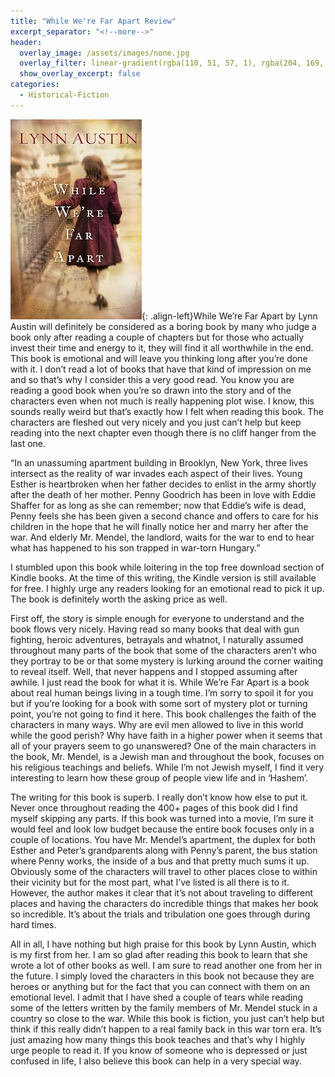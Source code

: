 ```yaml
---
title: "While We're Far Apart Review"
excerpt_separator: "<!--more-->"
header:
  overlay_image: /assets/images/none.jpg
  overlay_filter: linear-gradient(rgba(110, 51, 57, 1), rgba(204, 169, 131, 1))
  show_overlay_excerpt: false
categories:
  - Historical-Fiction
---
```

![while-we're-far-apart-cover](/assets/images/while-we're-far-apart.jpg){: .align-left}While We’re Far Apart by Lynn Austin will definitely be considered as a boring book by many who judge a book only after reading a couple of chapters but for those who actually invest their time and energy to it, they will find it all worthwhile in the end. This book is emotional and will leave you thinking long after you’re done with it. I don’t read a lot of books that have that kind of impression on me and so that’s why I consider this a very good read. You know you are reading a good book when you’re so drawn into the story and of the characters even when not much is really happening plot wise. I know, this sounds really weird but that’s exactly how I felt when reading this book. The characters are fleshed out very nicely and you just can’t help but keep reading into the next chapter even though there is no cliff hanger from the last one.

“In an unassuming apartment building in Brooklyn, New York, three lives intersect as the reality of war invades each aspect of their lives. Young Esther is heartbroken when her father decides to enlist in the army shortly after the death of her mother. Penny Goodrich has been in love with Eddie Shaffer for as long as she can remember; now that Eddie’s wife is dead, Penny feels she has been given a second chance and offers to care for his children in the hope that he will finally notice her and marry her after the war. And elderly Mr. Mendel, the landlord, waits for the war to end to hear what has happened to his son trapped in war-torn Hungary.”

I stumbled upon this book while loitering in the top free download section of Kindle books. At the time of this writing, the Kindle version is still available for free. I highly urge any readers looking for an emotional read to pick it up. The book is definitely worth the asking price as well.

First off, the story is simple enough for everyone to understand and the book flows very nicely. Having read so many books that deal with gun fighting, heroic adventures, betrayals and whatnot, I naturally assumed throughout many parts of the book that some of the characters aren’t who they portray to be or that some mystery is lurking around the corner waiting to reveal itself. Well, that never happens and I stopped assuming after awhile. I just read the book for what it is. While We’re Far Apart is a book about real human beings living in a tough time. I’m sorry to spoil it for you but if you’re looking for a book with some sort of mystery plot or turning point, you’re not going to find it here. This book challenges the faith of the characters in many ways. Why are evil men allowed to live in this world while the good perish? Why have faith in a higher power when it seems that all of your prayers seem to go unanswered? One of the main characters in the book, Mr. Mendel, is a Jewish man and throughout the book, focuses on his religious teachings and beliefs. While I’m not Jewish myself, I find it very interesting to learn how these group of people view life and in ‘Hashem’.

The writing for this book is superb. I really don’t know how else to put it. Never once throughout reading the 400+ pages of this book did I find myself skipping any parts. If this book was turned into a movie, I’m sure it would feel and look low budget because the entire book focuses only in a couple of locations. You have Mr. Mendel’s apartment, the duplex for both Esther and Peter’s grandparents along with Penny’s parent, the bus station where Penny works, the inside of a bus and that pretty much sums it up. Obviously some of the characters will travel to other places close to within their vicinity but for the most part, what I’ve listed is all there is to it. However, the author makes it clear that it’s not about traveling to different places and having the characters do incredible things that makes her book so incredible. It’s about the trials and tribulation one goes through during hard times.

All in all, I have nothing but high praise for this book by Lynn Austin, which is my first from her. I am so glad after reading this book to learn that she wrote a lot of other books as well. I am sure to read another one from her in the future. I simply loved the characters in this book not because they are heroes or anything but for the fact that you can connect with them on an emotional level. I admit that I have shed a couple of tears while reading some of the letters written by the family members of Mr. Mendel stuck in a country so close to the war. While this book is fiction, you just can’t help but think if this really didn’t happen to a real family back in this war torn era. It’s just amazing how many things this book teaches and that’s why I highly urge people to read it. If you know of someone who is depressed or just confused in life, I also believe this book can help in a very special way.